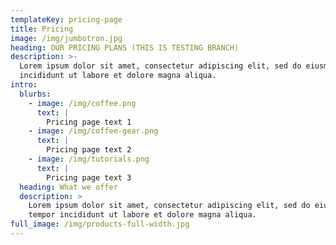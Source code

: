 ```yaml
---
templateKey: pricing-page
title: Pricing
image: /img/jumbotron.jpg
heading: OUR PRICING PLANS (THIS IS TESTING BRANCH)
description: >-
  Lorem ipsum dolor sit amet, consectetur adipiscing elit, sed do eiusmod tempor
  incididunt ut labore et dolore magna aliqua.
intro:
  blurbs:
    - image: /img/coffee.png
      text: |
        Pricing page text 1
    - image: /img/coffee-gear.png
      text: |
        Pricing page text 2
    - image: /img/tutorials.png
      text: |
        Pricing page text 3
  heading: What we offer
  description: >
    Lorem ipsum dolor sit amet, consectetur adipiscing elit, sed do eiusmod
    tempor incididunt ut labore et dolore magna aliqua.
full_image: /img/products-full-width.jpg
---
```


